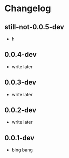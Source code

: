 # Changelog

## still-not-0.0.5-dev

- h

## 0.0.4-dev

- write later

## 0.0.3-dev

- write later

## 0.0.2-dev

- write later

## 0.0.1-dev

- bing bang
